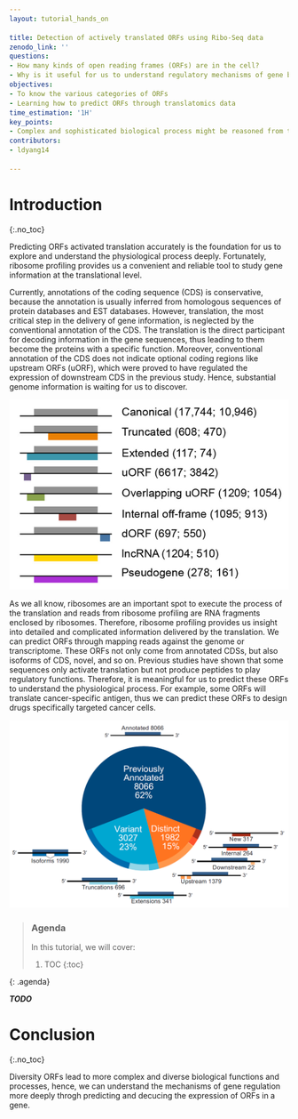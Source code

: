 ```yaml
---
layout: tutorial_hands_on

title: Detection of actively translated ORFs using Ribo-Seq data
zenodo_link: ''
questions:
- How many kinds of open reading frames (ORFs) are in the cell?
- Why is it useful for us to understand regulatory mechanisms of gene by predicting ORFs? 
objectives:
- To know the various categories of ORFs
- Learning how to predict ORFs through translatomics data
time_estimation: '1H'
key_points:
- Complex and sophisticated biological process might be reasoned from the alternative translated peptides.
contributors:
- ldyang14

---
```



# Introduction
{:.no_toc}

<!-- This is a comment. -->

Predicting ORFs activated translation accurately is the foundation for us to explore and understand the physiological process deeply. Fortunately, ribosome profiling provides us a convenient and reliable tool to study gene information at the translational level.

Currently, annotations of the coding sequence (CDS) is conservative, because the annotation is usually inferred from homologous sequences of protein databases and EST databases. However, translation, the most critical step in the delivery of gene information, is neglected by the conventional annotation of the CDS. The translation is the direct participant for decoding information in the gene sequences, thus leading to them become the proteins with a specific function. Moreover, conventional annotation of the CDS does not indicate optional coding regions like upstream ORFs (uORF), which were proved to have regulated the expression of downstream CDS in the previous study. Hence, substantial genome information is waiting for us to discover.



![Categories of ORFs](../../images/predict-ORFs/category-of-ORFs.png "Categories of ORFs (cited from {% cite ji2015many %})")

As we all know, ribosomes are an important spot to execute the process of the translation and reads from ribosome profiling are RNA fragments enclosed by ribosomes. Therefore, ribosome profiling provides us insight into detailed and complicated information delivered by the translation. We can predict ORFs through mapping reads against the genome or transcriptome. These ORFs not only come from annotated CDSs, but also isoforms of CDS, novel, and so on. Previous studies have shown that some sequences only activate translation but not produce peptides to play regulatory functions. Therefore, it is meaningful for us to predict these ORFs to understand the physiological process. For example, some ORFs will translate cancer-specific antigen, thus we can predict these ORFs to design drugs specifically targeted cancer cells. 



![Categories of ORFs](../../images/predict-ORFs/Category-of-ORFs-2.png "Categories of ORFs (cited from {% cite ji2015many %})")




> ### Agenda
>
> In this tutorial, we will cover:
>
> 1. TOC
> {:toc}
>
{: .agenda}

***TODO***

# Conclusion

{:.no_toc}

Diversity ORFs lead to more complex and diverse biological functions and processes, hence, we can understand the mechanisms of gene regulation more deeply throgh predicting and decucing the expression of ORFs in a gene.